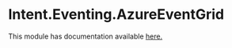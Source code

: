 # Intent.Eventing.AzureEventGrid

This module has documentation available [here.](https://docs.intentarchitect.com/articles/modules-dotnet/intent-eventing-azureeventgrid/intent-eventing-azureeventgrid.html)